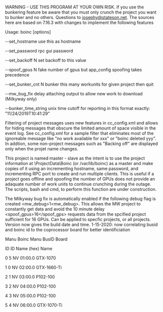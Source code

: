 WARNING - USE THIS PROGRAM AT YOUR OWN RISK. If you use the bunkering feature be aware
that you must only crunch the project you want to bunker and no others. Questions to josephy@stateson.net.
The sources here are based on 7.16.3 with changes to implement the following features

Usage: boinc [options]

--set_hostname <name>          use this as hostname
  
--set_password <password>      rpc gui password
  
--set_backoff N                set backoff to this value

--spoof_gpus N                 fake number of gpus but app_config spoofing takes precedence

--set_bunker_cnt <project> N   bunker this many workunits for given project then quit
  
--mw_bug_fix                   delay attaching output to allow new work to download (Milkyway only)

--bunker_time_string <text>    unix time cutoff for reporting in this format exactly:  "11/24/2019T10:41:29"
                               
Filtering of project messages uses new features in cc_config.xml and allows for hiding messages that obscure the
limited amount of space visible in the event log.  See cc_config.xml for a sample filter that eliminates most
of the ignoreable message like "no work available for xxx" or "boinc deleted yyy".  In addtion, some non-project
messages such as "Backing off" are displayed only when the projet name changes.
                               
This project is named master - slave as the intent is to use the project information at \ProjectData\Boinc
(or /var/lib/boinc) as a master and make copies of it using an incrementing hostname, same password, and
incrementing RPC port to create and run multiple clients. This is useful if a project goes offline and
spoofing the number of GPUs does not provide an adaquate number of work units to continue crunching during
the outage. The scripts, bash and cmd, to perform this function are under construction.

The Milkyway bug fix is automatically enabled if the following debug flag is created
<mw_debug>1<mw_debug>.  This allows the MW project to constantly get data and avoid the 10 minute delay
<spoof_gpus>16</spoof_gps> requests data from the spcified project sufficient for 16 GPUs.  Can be
applied to specfic projects, or all projects.  Version now gives the build date and time.
1-15-2020: now correlating busid and boinc id to the coprocessor board for better identificiation

Manu  Boinc  Manu   BusID     Board

 ID    ID    Name   (hex)     Name
 
  0     5    NV   01:00.0    GTX-1070
	
  1     0    NV   02:00.0    GTX-1660-Ti
	
  2     1    NV   03:00.0    P102-100
	
  3     2    NV   04:00.0    P102-100
	
  4     3    NV   05:00.0    P102-100
	
  5     4    NV   06:00.0    GTX-1070-Ti
